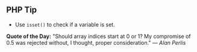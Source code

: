 ## PHP Tip
- Use `isset()` to check if a variable is set.  

**Quote of the Day:** "Should array indices start at 0 or 1? My compromise of 0.5 was rejected without, I thought, proper consideration." — *Alan Perlis*  
